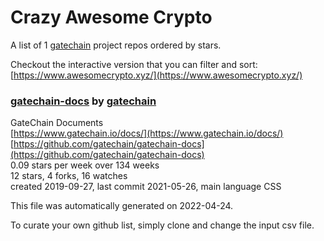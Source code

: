 # Crazy Awesome Crypto
A list of 1 [gatechain](https://github.com/gatechain) project repos ordered by stars.  

Checkout the interactive version that you can filter and sort: 
[https://www.awesomecrypto.xyz/](https://www.awesomecrypto.xyz/)  


### [gatechain-docs](https://github.com/gatechain/gatechain-docs) by [gatechain](https://github.com/gatechain)  
GateChain Documents  
[https://www.gatechain.io/docs/](https://www.gatechain.io/docs/)  
[https://github.com/gatechain/gatechain-docs](https://github.com/gatechain/gatechain-docs)  
0.09 stars per week over 134 weeks  
12 stars, 4 forks, 16 watches  
created 2019-09-27, last commit 2021-05-26, main language CSS  


This file was automatically generated on 2022-04-24.  

To curate your own github list, simply clone and change the input csv file.  